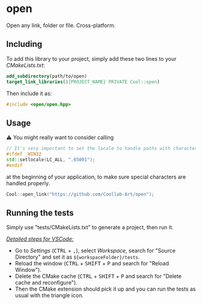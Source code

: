 # open

Open any link, folder or file. Cross-platform.

## Including

To add this library to your project, simply add these two lines to your _CMakeLists.txt_:

```cmake
add_subdirectory(path/to/open)
target_link_libraries(${PROJECT_NAME} PRIVATE Cool::open)
```

Then include it as:

```cpp
#include <open/open.hpp>
```

## Usage

⚠ You might really want to consider calling
```cpp
// It's very important to set the locale to handle paths with characters like é and 分 on Windows
#ifdef _WIN32
std::setlocale(LC_ALL, ".65001");
#endif
```
at the beginning of your application, to make sure special characters are handled properly.

```cpp
Cool::open_link("https://github.com/Coollab-Art/open");
```

## Running the tests

Simply use "tests/CMakeLists.txt" to generate a project, then run it.

<ins>_Detailed steps for VSCode:_</ins>

- Go to _Settings_ (<kbd>CTRL</kbd> + <kbd>,</kbd>), select _Workspace_, search for "Source Directory" and set it as `${workspaceFolder}/tests`.
- Reload the window (<kbd>CTRL</kbd> + <kbd>SHIFT</kbd> + <kbd>P</kbd> and search for "Reload Window").
- Delete the CMake cache (<kbd>CTRL</kbd> + <kbd>SHIFT</kbd> + <kbd>P</kbd> and search for "Delete cache and reconfigure").
- Then the CMake extension should pick it up and you can run the tests as usual with the triangle icon.

